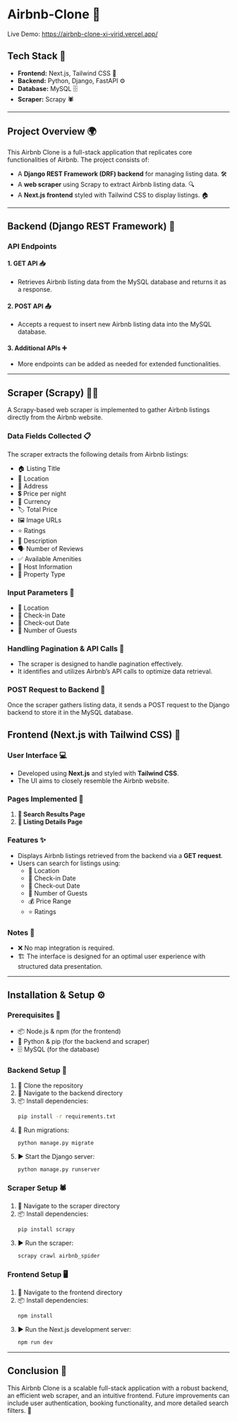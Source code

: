 # Airbnb-Clone 🏡
Live Demo: https://airbnb-clone-xi-virid.vercel.app/ 
## Tech Stack 🚀
- **Frontend:** Next.js, Tailwind CSS 🎨
- **Backend:** Python, Django, FastAPI ⚙️
- **Database:** MySQL 🗄️
- **Scraper:** Scrapy 🕷️

---

## Project Overview 🌍
This Airbnb Clone is a full-stack application that replicates core functionalities of Airbnb. The project consists of:
- A **Django REST Framework (DRF) backend** for managing listing data. 🛠️
- A **web scraper** using Scrapy to extract Airbnb listing data. 🔍
- A **Next.js frontend** styled with Tailwind CSS to display listings. 🏠

---

## Backend (Django REST Framework) 🔧
### API Endpoints
#### 1. GET API 📥
- Retrieves Airbnb listing data from the MySQL database and returns it as a response.

#### 2. POST API 📤
- Accepts a request to insert new Airbnb listing data into the MySQL database.

#### 3. Additional APIs ➕
- More endpoints can be added as needed for extended functionalities.

---

## Scraper (Scrapy) 🕵️‍♂️
A Scrapy-based web scraper is implemented to gather Airbnb listings directly from the Airbnb website.

### Data Fields Collected 📋
The scraper extracts the following details from Airbnb listings:
- 🏠 Listing Title
- 📍 Location
- 🏢 Address
- 💲 Price per night
- 💱 Currency
- 🏷️ Total Price
- 🖼️ Image URLs
- ⭐ Ratings
- 📝 Description
- 🗣️ Number of Reviews
- ✅ Available Amenities
- 👤 Host Information
- 🏡 Property Type

### Input Parameters 🎯
- 📌 Location
- 📆 Check-in Date
- 📆 Check-out Date
- 👥 Number of Guests

### Handling Pagination & API Calls 🔄
- The scraper is designed to handle pagination effectively.
- It identifies and utilizes Airbnb’s API calls to optimize data retrieval.

### POST Request to Backend 🔗
Once the scraper gathers listing data, it sends a POST request to the Django backend to store it in the MySQL database.

## Frontend (Next.js with Tailwind CSS) 🎨
### User Interface 💻
- Developed using **Next.js** and styled with **Tailwind CSS**.
- The UI aims to closely resemble the Airbnb website.

### Pages Implemented 📄
1. **🔎 Search Results Page**
2. **📑 Listing Details Page**

### Features ✨
- Displays Airbnb listings retrieved from the backend via a **GET request**.
- Users can search for listings using:
  - 📌 Location
  - 📆 Check-in Date
  - 📆 Check-out Date
  - 👥 Number of Guests
  - 💰 Price Range
  - ⭐ Ratings

### Notes 📝
- ❌ No map integration is required.
- 🏗️ The interface is designed for an optimal user experience with structured data presentation.

---

## Installation & Setup ⚙️
### Prerequisites 📌
- 📦 Node.js & npm (for the frontend)
- 🐍 Python & pip (for the backend and scraper)
- 🗄️ MySQL (for the database)

### Backend Setup 🔧
1. 📂 Clone the repository
2. 📁 Navigate to the backend directory
3. 📦 Install dependencies:
   ```bash
   pip install -r requirements.txt
   ```
4. 🔄 Run migrations:
   ```bash
   python manage.py migrate
   ```
5. ▶️ Start the Django server:
   ```bash
   python manage.py runserver
   ```

### Scraper Setup 🕷️
1. 📁 Navigate to the scraper directory
2. 📦 Install dependencies:
   ```bash
   pip install scrapy
   ```
3. ▶️ Run the scraper:
   ```bash
   scrapy crawl airbnb_spider
   ```

### Frontend Setup 🖥️
1. 📁 Navigate to the frontend directory
2. 📦 Install dependencies:
   ```bash
   npm install
   ```
3. ▶️ Run the Next.js development server:
   ```bash
   npm run dev
   ```

---

## Conclusion 🎯
This Airbnb Clone is a scalable full-stack application with a robust backend, an efficient web scraper, and an intuitive frontend. Future improvements can include user authentication, booking functionality, and more detailed search filters. 🚀
